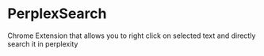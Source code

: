 # PerplexSearch
 Chrome Extension that allows you to right click on selected text and directly search it in perplexity
